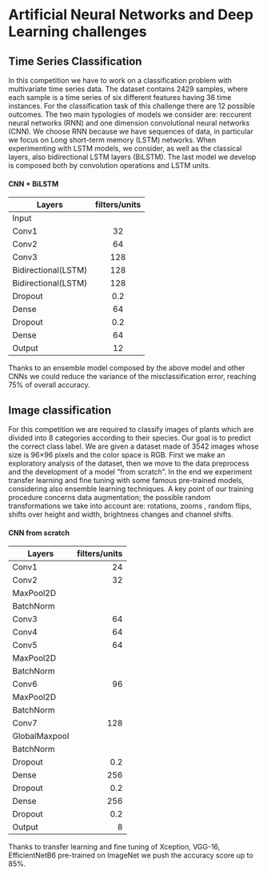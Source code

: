 # Artificial Neural Networks and Deep Learning challenges

##  Time Series Classification

In this competition we have to work on a classification problem with multivariate time series data.
The dataset contains 2429 samples, where each sample is a time series of six different features having 36 time instances. For the classification task of this challenge there are 12 possible outcomes.
The two main typologies of models we consider are: reccurent neural networks (RNN) and one
dimension convolutional neural networks (CNN). We choose RNN because we have sequences of
data, in particular we focus on Long short-term memory (LSTM) networks.
When experimenting with LSTM models, we consider, as well as the
classical layers, also bidirectional LSTM layers (BiLSTM).
The last model we develop is composed both by convolution operations and LSTM
units.


#### CNN + BiLSTM

| Layers              | filters/units          |
|---------------------|:----------------------:|
| Input               |                        |
| Conv1               |           32           |
| Conv2               |           64           |
| Conv3               |           128          |
| Bidirectional(LSTM) |           128          |
| Bidirectional(LSTM) |           128          |
| Dropout             |           0.2          |
| Dense               |           64           |
| Dropout             |           0.2          |
| Dense               |           64           |
| Output              |           12           |

Thanks to an ensemble model composed by the above model and other CNNs we could reduce the variance of the misclassification error, reaching 75% of overall accuracy.


## Image classification

For this competition we are required to classify images of plants which are divided into 8 categories
according to their species. Our goal is to predict the correct class label. We are given a dataset
made of 3542 images whose size is 96×96 pixels and the color space is RGB.
First we make an exploratory analysis of the dataset, then we move to the data preprocess and
the development of a model ”from scratch”. In the end we experiment transfer learning and fine
tuning with some famous pre-trained models, considering also ensemble learning techniques.
A key point of our training procedure concerns data augmentation; the possible random transformations we take into account are: rotations, zooms , random flips, shifts over height and width, brightness
changes and channel shifts.

#### CNN from scratch

| Layers  | filters/units |
|---------|--------------:|
| Conv1   |            24 |
| Conv2   |            32 |
|MaxPool2D|               |
|BatchNorm|               |
| Conv3   |            64 |
| Conv4   |            64 |
| Conv5   |            64 |
|MaxPool2D|               |
|BatchNorm|               |
| Conv6   |            96 |
|MaxPool2D|               |
|BatchNorm|               |
| Conv7   |           128 |
|GlobalMaxpool            |
|BatchNorm|               |
| Dropout |           0.2 |
| Dense   |           256 |
| Dropout |           0.2 |
| Dense   |           256 |
| Dropout |           0.2 |
| Output  |             8 |

Thanks to transfer learning and fine tuning of Xception, VGG-16, EfficientNetB6 pre-trained on ImageNet we push the accuracy score up to 85%.




